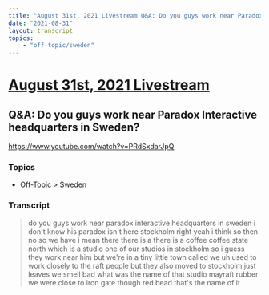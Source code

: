 ```yaml
---
title: "August 31st, 2021 Livestream Q&A: Do you guys work near Paradox Interactive headquarters in Sweden?"
date: "2021-08-31"
layout: transcript
topics:
    - "off-topic/sweden"
---
```

# [August 31st, 2021 Livestream](../2021-08-31.md)
## Q&A: Do you guys work near Paradox Interactive headquarters in Sweden?
https://www.youtube.com/watch?v=PRdSxdarJpQ

### Topics
* [Off-Topic > Sweden](../topics/off-topic/sweden.md)

### Transcript

> do you guys work near paradox interactive headquarters in sweden i don't know his paradox isn't here stockholm right yeah i think so then no so we have i mean there there is a there is a coffee coffee state north which is a studio one of our studios in stockholm so i guess they work near him but we're in a tiny little town called we uh used to work closely to the raft people but they also moved to stockholm just leaves we smell bad what was the name of that studio mayraft rubber we were close to iron gate though red bead that's the name of it
